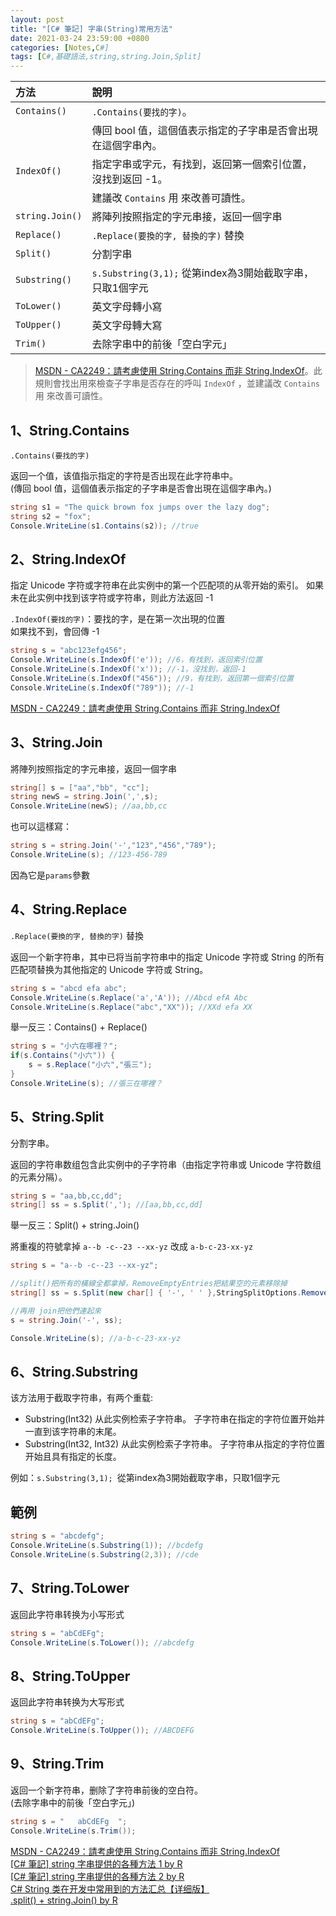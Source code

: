 ```yaml
---
layout: post
title: "[C# 筆記] 字串(String)常用方法"
date: 2021-03-24 23:59:00 +0800
categories: [Notes,C#]
tags: [C#,基礎語法,string,string.Join,Split]
---
```



| 方法      | 說明             | 
|:----------|:-----------------|
| `Contains()`| `.Contains(要找的字)`。|
|           |傳回 bool 值，這個值表示指定的子字串是否會出現在這個字串內。|
| `IndexOf()`| 指定字串或字元，有找到，返回第一個索引位置，沒找到返回 -1。|
|           |建議改 `Contains` 用 來改善可讀性。|
| `string.Join()`| 將陣列按照指定的字元串接，返回一個字串|
| `Replace()` |`.Replace(要換的字, 替換的字)` 替換 |
| `Split()`|分割字串|
| `Substring()` |`s.Substring(3,1);` 從第index為3開始截取字串，只取1個字元|
| `ToLower()` | 英文字母轉小寫|
| `ToUpper()`| 英文字母轉大寫|
| `Trim()`| 去除字串中的前後「空白字元」|


> [MSDN - CA2249：請考慮使用 String.Contains 而非 String.IndexOf](https://learn.microsoft.com/zh-tw/dotnet/fundamentals/code-analysis/quality-rules/ca2249)。此規則會找出用來檢查子字串是否存在的呼叫 `IndexOf` ，並建議改 `Contains` 用 來改善可讀性。

## 1、String.Contains

`.Contains(要找的字)`       

返回一个值，该值指示指定的字符是否出现在此字符串中。        
(傳回 bool 值，這個值表示指定的子字串是否會出現在這個字串內。)

```c#
string s1 = "The quick brown fox jumps over the lazy dog";
string s2 = "fox";
Console.WriteLine(s1.Contains(s2)); //true
```

## 2、String.IndexOf

指定 Unicode 字符或字符串在此实例中的第一个匹配项的从零开始的索引。 如果未在此实例中找到该字符或字符串，则此方法返回 -1

`.IndexOf(要找的字)`：要找的字，是在第一次出現的位置        
如果找不到，會回傳 -1       

```c#
string s = "abc123efg456";
Console.WriteLine(s.IndexOf('e')); //6，有找到，返回索引位置
Console.WriteLine(s.IndexOf('x')); //-1，沒找到，返回-1
Console.WriteLine(s.IndexOf("456")); //9，有找到，返回第一個索引位置
Console.WriteLine(s.IndexOf("789")); //-1
```

[MSDN - CA2249：請考慮使用 String.Contains 而非 String.IndexOf](https://learn.microsoft.com/zh-tw/dotnet/fundamentals/code-analysis/quality-rules/ca2249)       


## 3、String.Join

將陣列按照指定的字元串接，返回一個字串

```c#
string[] s = ["aa","bb", "cc"];
string newS = string.Join(',',s);
Console.WriteLine(newS); //aa,bb,cc
```

也可以這樣寫：

```c#
string s = string.Join('-',"123","456","789");
Console.WriteLine(s); //123-456-789
```

因為它是`params`參數

## 4、String.Replace
`.Replace(要換的字, 替換的字)` 替換       

返回一个新字符串，其中已将当前字符串中的指定 Unicode 字符或 String 的所有匹配项替换为其他指定的 Unicode 字符或 String。

```c#
string s = "abcd efa abc";
Console.WriteLine(s.Replace('a','A')); //Abcd efA Abc
Console.WriteLine(s.Replace("abc","XX")); //XXd efa XX
```

舉一反三：Contains() + Replace()

```c#
string s = "小六在哪裡？";
if(s.Contains("小六")) {
    s = s.Replace("小六","張三");
}
Console.WriteLine(s); //張三在哪裡？
```

## 5、String.Split
分割字串。      

返回的字符串数组包含此实例中的子字符串（由指定字符串或 Unicode 字符数组的元素分隔）。

```c#
string s = "aa,bb,cc,dd";
string[] ss = s.Split(','); //[aa,bb,cc,dd]
```

舉一反三：Split() + string.Join()       

將重複的符號拿掉 `a--b -c--23 --xx-yz` 改成 `a-b-c-23-xx-yz`      

```c#
string s = "a--b -c--23 --xx-yz";

//split()把所有的橫線全都拿掉，RemoveEmptyEntries把結果空的元素移除掉
string[] ss = s.Split(new char[] { '-', ' ' },StringSplitOptions.RemoveEmptyEntries);

//再用 join把他們連起來
s = string.Join('-', ss);

Console.WriteLine(s); //a-b-c-23-xx-yz
```

## 6、String.Substring

该方法用于截取字符串，有两个重载:       
- Substring(Int32) 
从此实例检索子字符串。 子字符串在指定的字符位置开始并一直到该字符串的末尾。
- Substring(Int32, Int32) 
从此实例检索子字符串。 子字符串从指定的字符位置开始且具有指定的长度。


例如：`s.Substring(3,1); `從第index為3開始截取字串，只取1個字元

## 範例

```c#
string s = "abcdefg";
Console.WriteLine(s.Substring(1)); //bcdefg
Console.WriteLine(s.Substring(2,3)); //cde
```

## 7、String.ToLower
返回此字符串转换为小写形式

```c#
string s = "abCdEFg";
Console.WriteLine(s.ToLower()); //abcdefg
```

## 8、String.ToUpper

返回此字符串转换为大写形式

```c#
string s = "abCdEFg";
Console.WriteLine(s.ToUpper()); //ABCDEFG
```

## 9、String.Trim

返回一个新字符串，删除了字符串前後的空白符。        
(去除字串中的前後「空白字元」)

```c#
string s = "   abCdEFg  ";
Console.WriteLine(s.Trim()); 
```

[MSDN - CA2249：請考慮使用 String.Contains 而非 String.IndexOf](https://learn.microsoft.com/zh-tw/dotnet/fundamentals/code-analysis/quality-rules/ca2249)       
[[C# 筆記] string 字串提供的各種方法 1 by R](https://riivalin.github.io/posts/2011/01/string3/)     
[[C# 筆記] string 字串提供的各種方法 2 by R](https://riivalin.github.io/posts/2011/01/string4/)     
[C# String 类在开发中常用到的方法汇总【详细版】](https://www.cnblogs.com/qingheshiguang/p/17965543)     
[.split() + string.Join()   by R](https://riivalin.github.io/posts/2011/03/string-review-end/)